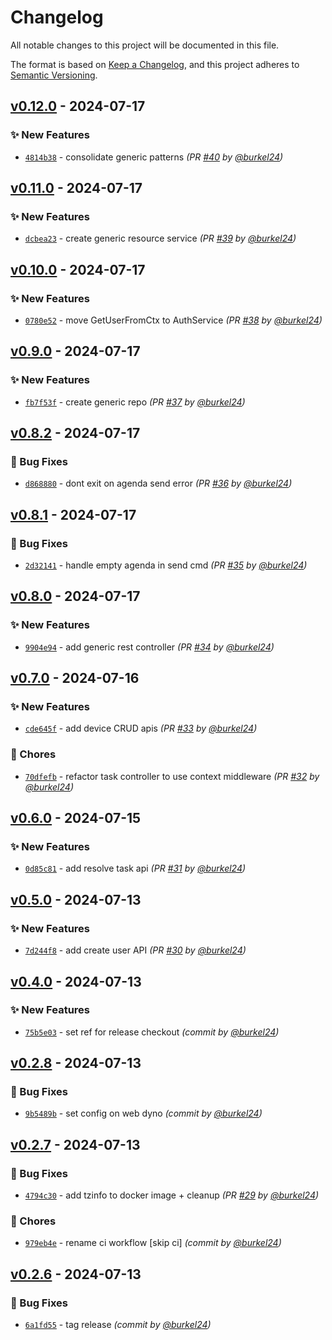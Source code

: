 # Changelog
All notable changes to this project will be documented in this file.

The format is based on [Keep a Changelog](https://keepachangelog.com/en/1.0.0/),
and this project adheres to [Semantic Versioning](https://semver.org/spec/v2.0.0.html).

## [v0.12.0] - 2024-07-17
### :sparkles: New Features
- [`4814b38`](https://github.com/mole-squad/soq-api/commit/4814b38213dd1732e97d69c3640a81e1c22da1a4) - consolidate generic patterns *(PR [#40](https://github.com/mole-squad/soq-api/pull/40) by [@burkel24](https://github.com/burkel24))*


## [v0.11.0] - 2024-07-17
### :sparkles: New Features
- [`dcbea23`](https://github.com/mole-squad/soq-api/commit/dcbea232c56b52e964edd2e022588baccb6a28d5) - create generic resource service *(PR [#39](https://github.com/mole-squad/soq-api/pull/39) by [@burkel24](https://github.com/burkel24))*


## [v0.10.0] - 2024-07-17
### :sparkles: New Features
- [`0780e52`](https://github.com/mole-squad/soq-api/commit/0780e521b17b98b4b3e6c6259130afe48c9118d5) - move GetUserFromCtx to AuthService *(PR [#38](https://github.com/mole-squad/soq-api/pull/38) by [@burkel24](https://github.com/burkel24))*


## [v0.9.0] - 2024-07-17
### :sparkles: New Features
- [`fb7f53f`](https://github.com/mole-squad/soq-api/commit/fb7f53ff5b5f9dec56be11098502ab6f7df2c234) - create generic repo *(PR [#37](https://github.com/mole-squad/soq-api/pull/37) by [@burkel24](https://github.com/burkel24))*


## [v0.8.2] - 2024-07-17
### :bug: Bug Fixes
- [`d868880`](https://github.com/mole-squad/soq-api/commit/d868880f2427936909118c336c9d2578b052c1f5) - dont exit on agenda send error *(PR [#36](https://github.com/mole-squad/soq-api/pull/36) by [@burkel24](https://github.com/burkel24))*


## [v0.8.1] - 2024-07-17
### :bug: Bug Fixes
- [`2d32141`](https://github.com/mole-squad/soq-api/commit/2d321412ed18fb4c3a3edf1c23d51285d7fa119e) - handle empty agenda in send cmd *(PR [#35](https://github.com/mole-squad/soq-api/pull/35) by [@burkel24](https://github.com/burkel24))*


## [v0.8.0] - 2024-07-17
### :sparkles: New Features
- [`9904e94`](https://github.com/mole-squad/soq-api/commit/9904e947bca7b1547094df79c094698677f35330) - add generic rest controller *(PR [#34](https://github.com/mole-squad/soq-api/pull/34) by [@burkel24](https://github.com/burkel24))*


## [v0.7.0] - 2024-07-16
### :sparkles: New Features
- [`cde645f`](https://github.com/mole-squad/soq-api/commit/cde645fdd0ccffea4e57009a187cdf5f8aa3a164) - add device CRUD apis *(PR [#33](https://github.com/mole-squad/soq-api/pull/33) by [@burkel24](https://github.com/burkel24))*

### :wrench: Chores
- [`70dfefb`](https://github.com/mole-squad/soq-api/commit/70dfefbdecb1bbc426d48d123872d25115ecacdd) - refactor task controller to use context middleware *(PR [#32](https://github.com/mole-squad/soq-api/pull/32) by [@burkel24](https://github.com/burkel24))*


## [v0.6.0] - 2024-07-15
### :sparkles: New Features
- [`0d85c81`](https://github.com/mole-squad/soq-api/commit/0d85c81e3158996065942f709862b0cde9fafed1) - add resolve task api *(PR [#31](https://github.com/mole-squad/soq-api/pull/31) by [@burkel24](https://github.com/burkel24))*


## [v0.5.0] - 2024-07-13
### :sparkles: New Features
- [`7d244f8`](https://github.com/mole-squad/soq-api/commit/7d244f839b1a58d3b80dec71525add6420f7af5b) - add create user API *(PR [#30](https://github.com/mole-squad/soq-api/pull/30) by [@burkel24](https://github.com/burkel24))*


## [v0.4.0] - 2024-07-13
### :sparkles: New Features
- [`75b5e03`](https://github.com/mole-squad/soq-api/commit/75b5e035fd855da46b72c79561c4b1ed14292816) - set ref for release checkout *(commit by [@burkel24](https://github.com/burkel24))*


## [v0.2.8] - 2024-07-13
### :bug: Bug Fixes
- [`9b5489b`](https://github.com/mole-squad/soq-api/commit/9b5489b2df8427d46824238d31d4c6b775480388) - set config on web dyno *(commit by [@burkel24](https://github.com/burkel24))*


## [v0.2.7] - 2024-07-13
### :bug: Bug Fixes
- [`4794c30`](https://github.com/mole-squad/soq-api/commit/4794c300685ca19cb6632085d7fdad7d97d1c3cb) - add tzinfo to docker image + cleanup *(PR [#29](https://github.com/mole-squad/soq-api/pull/29) by [@burkel24](https://github.com/burkel24))*

### :wrench: Chores
- [`979eb4e`](https://github.com/mole-squad/soq-api/commit/979eb4e246df21b08873e4d98f0d4da210349ae7) - rename ci workflow [skip ci] *(commit by [@burkel24](https://github.com/burkel24))*


## [v0.2.6] - 2024-07-13
### :bug: Bug Fixes
- [`6a1fd55`](https://github.com/mole-squad/soq-api/commit/6a1fd55bfdf032e70169d0d70b103e2085668cc3) - tag release *(commit by [@burkel24](https://github.com/burkel24))*

[v0.2.6]: https://github.com/mole-squad/soq-api/compare/v0.2.5...v0.2.6
[v0.2.7]: https://github.com/mole-squad/soq-api/compare/v0.2.6...v0.2.7
[v0.2.8]: https://github.com/mole-squad/soq-api/compare/v0.2.7...v0.2.8
[v0.4.0]: https://github.com/mole-squad/soq-api/compare/v0.3.0...v0.4.0
[v0.5.0]: https://github.com/mole-squad/soq-api/compare/v0.4.0...v0.5.0
[v0.6.0]: https://github.com/mole-squad/soq-api/compare/v0.5.0...v0.6.0
[v0.7.0]: https://github.com/mole-squad/soq-api/compare/v0.6.0...v0.7.0
[v0.8.0]: https://github.com/mole-squad/soq-api/compare/v0.7.0...v0.8.0
[v0.8.1]: https://github.com/mole-squad/soq-api/compare/v0.8.0...v0.8.1
[v0.8.2]: https://github.com/mole-squad/soq-api/compare/v0.8.1...v0.8.2
[v0.9.0]: https://github.com/mole-squad/soq-api/compare/v0.8.2...v0.9.0
[v0.10.0]: https://github.com/mole-squad/soq-api/compare/v0.9.0...v0.10.0
[v0.11.0]: https://github.com/mole-squad/soq-api/compare/v0.10.0...v0.11.0
[v0.12.0]: https://github.com/mole-squad/soq-api/compare/v0.11.0...v0.12.0
